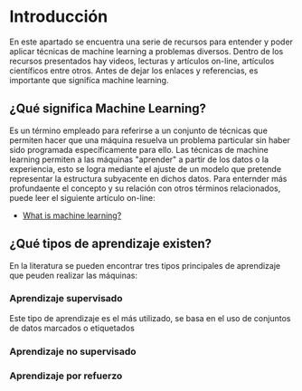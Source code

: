 # Introducción

En este apartado se encuentra una serie de recursos para entender y poder aplicar técnicas de machine learning a problemas diversos. Dentro de los recursos presentados hay videos, lecturas y artículos on-line, artículos científicos entre otros. Antes de dejar los enlaces y referencias, es importante que signifíca machine learning.

## ¿Qué significa Machine Learning?

Es un término empleado para referirse a un conjunto de técnicas que permiten hacer que una máquina resuelva un problema particular sin haber sido programada específicamente para ello. Las técnicas de machine learning permiten a las máquinas "aprender" a partir de los datos o la experiencia, esto se logra mediante el ajuste de un modelo que pretende representar la estructura subyacente en dichos datos. Para enternder más profundaente el concepto y su relación con otros términos relacionados, puede leer el siguiente artículo on-line:
-	[What is machine learning?](https://www.technologyreview.com/2018/11/17/103781/what-is-machine-learning-we-drew-you-another-flowchart/)

## ¿Qué tipos de aprendizaje existen?

En la literatura se pueden encontrar tres tipos principales de aprendizaje que peuden realizar las máquinas:

### Aprendizaje supervisado

Este tipo de aprendizaje es el más utilizado, se basa en el uso de conjuntos de datos marcados o etiquetados

### Aprendizaje no supervisado



### Aprendizaje por refuerzo


